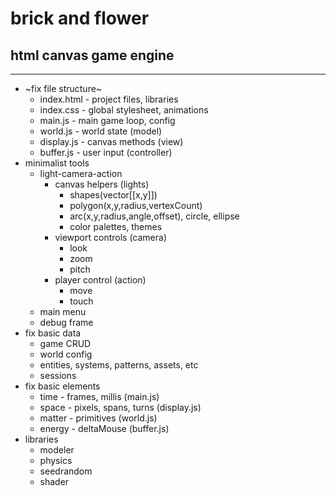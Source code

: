 # brick and flower
## html canvas game engine

---

- ~fix file structure~
  - index.html - project files, libraries
  - index.css - global stylesheet, animations
  - main.js - main game loop, config
  - world.js - world state (model)
  - display.js - canvas methods (view)
  - buffer.js - user input (controller)
- minimalist tools
  - light-camera-action
    - canvas helpers (lights)
      - shapes(vector[[x,y]])
      - polygon(x,y,radius,vertexCount)
      - arc(x,y,radius,angle,offset), circle, ellipse
      - color palettes, themes
    - viewport controls (camera)
      - look
      - zoom
      - pitch
    - player control (action)
      - move
      - touch
  - main menu
  - debug frame
- fix basic data
  - game CRUD
  - world config
  - entities, systems, patterns, assets, etc
  - sessions
- fix basic elements
  - time - frames, millis (main.js)
  - space - pixels, spans, turns (display.js)
  - matter - primitives (world.js)
  - energy - deltaMouse (buffer.js)
- libraries
  - modeler
  - physics
  - seedrandom
  - shader